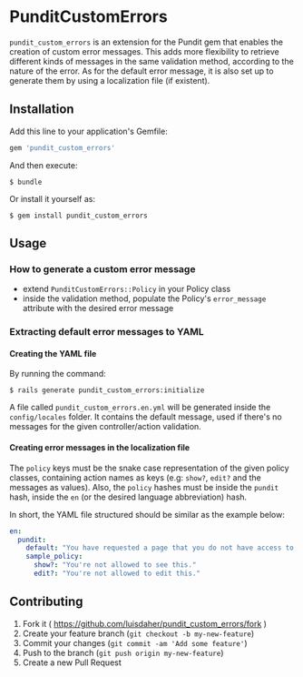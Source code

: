 # PunditCustomErrors

`pundit_custom_errors` is an extension for the Pundit gem that enables the creation of custom error messages. This adds more flexibility to retrieve different kinds of messages in the same validation method, according to the nature of the error. As for the default error message, it is also set up to generate them by using a localization file (if existent).

## Installation

Add this line to your application's Gemfile:

```ruby
gem 'pundit_custom_errors'
```

And then execute:

    $ bundle

Or install it yourself as:

    $ gem install pundit_custom_errors

## Usage

### How to generate a custom error message

- extend `PunditCustomErrors::Policy` in your Policy class
- inside the validation method, populate the Policy's `error_message` attribute with the desired error message

### Extracting default error messages to YAML

#### Creating the YAML file 

By running the command:

    $ rails generate pundit_custom_errors:initialize 

A file called `pundit_custom_errors.en.yml` will be generated inside the `config/locales` folder. It contains the default message, used if there's no messages for the given controller/action validation.

#### Creating error messages in the localization file

The `policy` keys must be the snake case representation of the given policy classes, containing action names as keys (e.g: `show?`, `edit?` and the messages as values). Also, the `policy` hashes must be inside the `pundit` hash, inside the `en` (or the desired language abbreviation) hash.

In short, the YAML file structured should be similar as the example below:

```yaml
en:
  pundit:
    default: "You have requested a page that you do not have access to."
    sample_policy:
      show?: "You're not allowed to see this."
      edit?: "You're not allowed to edit this."
```

## Contributing

1. Fork it ( https://github.com/luisdaher/pundit_custom_errors/fork )
2. Create your feature branch (`git checkout -b my-new-feature`)
3. Commit your changes (`git commit -am 'Add some feature'`)
4. Push to the branch (`git push origin my-new-feature`)
5. Create a new Pull Request
